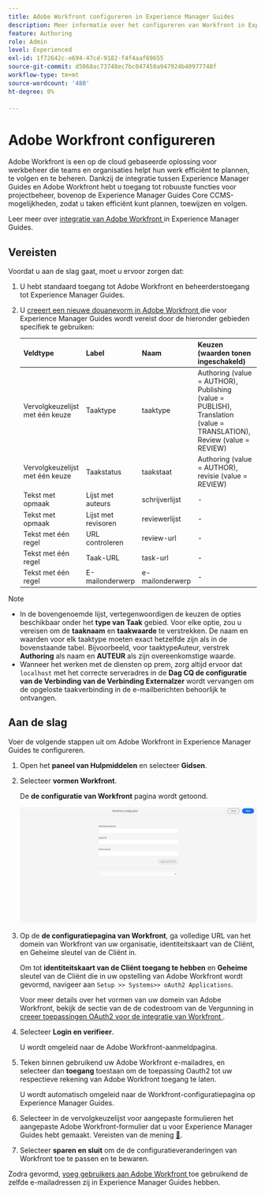 ```yaml
---
title: Adobe Workfront configureren in Experience Manager Guides
description: Meer informatie over het configureren van Workfront in Experience Manager Guides
feature: Authoring
role: Admin
level: Experienced
exl-id: 1f72642c-e694-47cd-9182-f4f4aaf69655
source-git-commit: d5068ac73748ec7bc047450a947924b40977748f
workflow-type: tm+mt
source-wordcount: '480'
ht-degree: 0%

---
```


# Adobe Workfront configureren

Adobe Workfront is een op de cloud gebaseerde oplossing voor werkbeheer die teams en organisaties helpt hun werk efficiënt te plannen, te volgen en te beheren. Dankzij de integratie tussen Experience Manager Guides en Adobe Workfront hebt u toegang tot robuuste functies voor projectbeheer, bovenop de Experience Manager Guides Core CCMS-mogelijkheden, zodat u taken efficiënt kunt plannen, toewijzen en volgen.

Leer meer over [ integratie van Adobe Workfront ](../user-guide/workfront-integration.md) in Experience Manager Guides.

## Vereisten

Voordat u aan de slag gaat, moet u ervoor zorgen dat:

1. U hebt standaard toegang tot Adobe Workfront en beheerderstoegang tot Experience Manager Guides.
2. U [ creeert een nieuwe douanevorm in Adobe Workfront ](https://experienceleague.adobe.com/en/docs/workfront/using/administration-and-setup/customize/custom-forms/design-a-form/design-a-form) die voor Experience Manager Guides wordt vereist door de hieronder gebieden specifiek te gebruiken:

   | Veldtype | Label | Naam | Keuzen (waarden tonen ingeschakeld) |
   |------------|------|------|-------------------------------|
   | Vervolgkeuzelijst met één keuze | Taaktype | taaktype | Authoring (value = AUTHOR), Publishing (value = PUBLISH), Translation (value = TRANSLATION), Review (value = REVIEW) |
   | Vervolgkeuzelijst met één keuze | Taakstatus | taakstaat | Authoring (value = AUTHOR), revisie (value = REVIEW) |
   | Tekst met opmaak | Lijst met auteurs | schrijverlijst | - |
   | Tekst met opmaak | Lijst met revisoren | reviewerlijst | - |
   | Tekst met één regel | URL controleren | review-url | - |
   | Tekst met één regel | Taak-URL | task-url | - |
   | Tekst met één regel | E-mailonderwerp | e-mailonderwerp | - |

>[!NOTE]
>
> * In de bovengenoemde lijst, vertegenwoordigen de keuzen de opties beschikbaar onder het **type van Taak** gebied. Voor elke optie, zou u vereisen om de **taaknaam** en **taakwaarde** te verstrekken. De naam en waarden voor elk taaktype moeten exact hetzelfde zijn als in de bovenstaande tabel. Bijvoorbeeld, voor taaktypeAuteur, verstrek **Authoring** als naam en **AUTEUR** als zijn overeenkomstige waarde.
> * Wanneer het werken met de diensten op prem, zorg altijd ervoor dat `localhost` met het correcte serveradres in de **Dag CQ de configuratie van de Verbinding van de Verbinding Externalzer** wordt vervangen om de opgeloste taakverbinding in de e-mailberichten behoorlijk te ontvangen.

## Aan de slag

Voer de volgende stappen uit om Adobe Workfront in Experience Manager Guides te configureren.

1. Open het **paneel van Hulpmiddelen** en selecteer **Gidsen**.
2. Selecteer **vormen Workfront**.

   De **de configuratie van Workfront** pagina wordt getoond.

   ![](assets/configure-workfront-page.png)

3. Op de **de configuratiepagina van Workfront**, ga volledige URL van het domein van Workfront van uw organisatie, identiteitskaart van de Cliënt, en Geheime sleutel van de Cliënt in.

   Om tot **identiteitskaart van de Cliënt toegang te hebben** en **Geheime** sleutel van de Cliënt die in uw opstelling van Adobe Workfront wordt gevormd, navigeer aan `Setup >> Systems>> oAuth2 Applications`.

   Voor meer details over het vormen van uw domein van Adobe Workfront, bekijk de sectie van de de codestroom van de Vergunning in [ creeer toepassingen OAuth2 voor de integratie van Workfront ](https://experienceleague.adobe.com/en/docs/workfront/using/administration-and-setup/configure-integrations/create-oauth-application#create-an-oauth2-application-using-user-credentials-authorization-code-flow).

4. Selecteer **Login en verifieer**.

   U wordt omgeleid naar de Adobe Workfront-aanmeldpagina.
5. Teken binnen gebruikend uw Adobe Workfront e-mailadres, en selecteer dan **toegang** toestaan om de toepassing Oauth2 tot uw respectieve rekening van Adobe Workfront toegang te laten.

   U wordt automatisch omgeleid naar de Workfront-configuratiepagina op Experience Manager Guides.

6. Selecteer in de vervolgkeuzelijst voor aangepaste formulieren het aangepaste Adobe Workfront-formulier dat u voor Experience Manager Guides hebt gemaakt. Vereisten van de mening [&#128279;](#prerequisites).
7. Selecteer **sparen en sluit** om de de configuratieveranderingen van Workfront toe te passen en te bewaren.

Zodra gevormd, [ voeg gebruikers aan Adobe Workfront ](https://experienceleague.adobe.com/en/docs/workfront/using/administration-and-setup/add-users/create-manage-users/add-users) toe gebruikend de zelfde e-mailadressen zij in Experience Manager Guides hebben.

